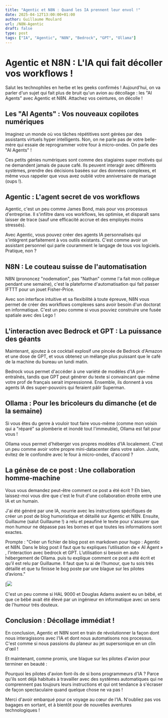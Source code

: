 ```yaml
---
title: "Agentic et N8N : Quand les IA prennent leur envol !"
date: 2025-04-12T13:00:00+01:00
author: Guillaume Moulard
url: /N8N-Agentic
draft: false
type: post
tags: ["IA", "Agentic", "N8N", "Bedrock", "GPT", "Ollama"]
---
```


# Agentic et N8N : L'IA qui fait décoller vos workflows !

Salut les technophiles en herbe et les geeks confirmés ! Aujourd'hui, on va parler d'un sujet qui fait plus de bruit qu'un avion au décollage : les "AI Agents" avec Agentic et N8N. Attachez vos ceintures, on décolle !

## Les "AI Agents" : Vos nouveaux copilotes numériques

Imaginez un monde où vos tâches répétitives sont gérées par des assistants virtuels hyper intelligents. Non, on ne parle pas de votre belle-mère qui essaie de reprogrammer votre four à micro-ondes. On parle des "AI Agents" !

Ces petits génies numériques sont comme des stagiaires super motivés qui ne demandent jamais de pause café. Ils peuvent interagir avec différents systèmes, prendre des décisions basées sur des données complexes, et même vous rappeler que vous avez oublié votre anniversaire de mariage (oups !).

## Agentic : L'agent secret de vos workflows

Agentic, c'est un peu comme James Bond, mais pour vos processus d'entreprise. Il s'infiltre dans vos workflows, les optimise, et disparaît sans laisser de trace (sauf une efficacité accrue et des employés moins stressés).

Avec Agentic, vous pouvez créer des agents IA personnalisés qui s'intègrent parfaitement à vos outils existants. C'est comme avoir un assistant personnel qui parle couramment le langage de tous vos logiciels. Pratique, non ?

## N8N : Le couteau suisse de l'automatisation

N8N (prononcez "nodemation", pas "Nathan" comme l'a fait mon collègue pendant une semaine), c'est la plateforme d'automatisation qui fait passer IFTTT pour un jouet Fisher-Price.

Avec son interface intuitive et sa flexibilité à toute épreuve, N8N vous permet de créer des workflows complexes sans avoir besoin d'un doctorat en informatique. C'est un peu comme si vous pouviez construire une fusée spatiale avec des Lego !

## L'interaction avec Bedrock et GPT : La puissance des géants

Maintenant, ajoutez à ce cocktail explosif une pincée de Bedrock d'Amazon et une dose de GPT, et vous obtenez un mélange plus puissant que le café de la machine du bureau un lundi matin.

Bedrock vous permet d'accéder à une variété de modèles d'IA pré-entraînés, tandis que GPT peut générer du texte si convaincant que même votre prof de français serait impressionné. Ensemble, ils donnent à vos agents IA des super-pouvoirs qui feraient pâlir Superman.

## Ollama : Pour les bricoleurs du dimanche (et de la semaine)

Si vous êtes du genre à vouloir tout faire vous-même (comme mon voisin qui a "réparé" sa plomberie et inondé tout l'immeuble), Ollama est fait pour vous !

Ollama vous permet d'héberger vos propres modèles d'IA localement. C'est un peu comme avoir votre propre mini-datacenter dans votre salon. Juste, évitez de le confondre avec le four à micro-ondes, d'accord ?

## La génèse de ce post : Une collaboration homme-machine

Vous vous demandez peut-être comment ce post a été écrit ? Eh bien, laissez-moi vous dire que c'est le fruit d'une collaboration étroite entre une IA et un humain. 

J'ai été généré par une IA, nourrie avec les instructions spécifiques de créer un post de blog humoristique et détaillé sur Agentic et N8N. Ensuite, Guillaume (salut Guillaume !) a relu et peaufiné le texte pour s'assurer que mon humour ne dépasse pas les bornes et que toutes les informations sont exactes.

Prompte : "Créer un fichier de blog post en markdown pour hugo : Agentic et N8N. Dans le blog post il faut que tu expliques l’utilisation de « AI Agent » , l’interaction avec bedrock et GPT. L’utilisation si besoin en auto hébergement de Ollama. puis tu explique comment ce post a été écrit et qu’il est relu par Guillaume. 
Il faut que tu ai de l’humour, que tu sois très détaillé et que tu finisse le bog poste par une blague sur les pilotes d’avions."

[![](/img/2025/n8n/n8n.png) 

C'est un peu comme si HAL 9000 et Douglas Adams avaient eu un bébé, et que ce bébé avait été élevé par un ingénieur en informatique avec un sens de l'humour trés douteux.

## Conclusion : Décollage immédiat !

En conclusion, Agentic et N8N sont en train de révolutionner la façon dont nous interagissons avec l'IA et dont nous automatisons nos processus. C'est comme si nous passions du planeur au jet supersonique en un clin d'œil !

Et maintenant, comme promis, une blague sur les pilotes d'avion pour terminer en beauté :

Pourquoi les pilotes d'avion font-ils de si bons programmeurs d'IA ?
Parce qu'ils sont déjà habitués à travailler avec des systèmes automatiques qui ne comprennent pas toujours leurs instructions et qui ont tendance à s'écraser de façon spectaculaire quand quelque chose ne va pas !

Merci d'avoir embarqué pour ce voyage au cœur de l'IA. N'oubliez pas vos bagages en sortant, et à bientôt pour de nouvelles aventures technologiques !

